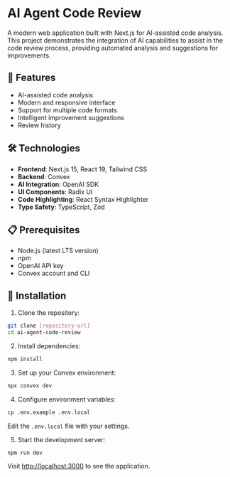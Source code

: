 # AI Agent Code Review

A modern web application built with Next.js for AI-assisted code analysis. This project demonstrates the integration of AI capabilities to assist in the code review process, providing automated analysis and suggestions for improvements.

## 🚀 Features

- AI-assisted code analysis
- Modern and responsive interface
- Support for multiple code formats
- Intelligent improvement suggestions
- Review history

## 🛠️ Technologies

- **Frontend**: Next.js 15, React 19, Tailwind CSS
- **Backend**: Convex
- **AI Integration**: OpenAI SDK
- **UI Components**: Radix UI
- **Code Highlighting**: React Syntax Highlighter
- **Type Safety**: TypeScript, Zod

## 📋 Prerequisites

- Node.js (latest LTS version)
- npm
- OpenAI API key
- Convex account and CLI

## 🚀 Installation

1. Clone the repository:
```bash
git clone [repository-url]
cd ai-agent-code-review
```

2. Install dependencies:
```bash
npm install
```

3. Set up your Convex environment:
```bash
npx convex dev
```

4. Configure environment variables:
```bash
cp .env.example .env.local
```
Edit the `.env.local` file with your settings.

5. Start the development server:
```bash
npm run dev
```

Visit [http://localhost:3000](http://localhost:3000) to see the application.